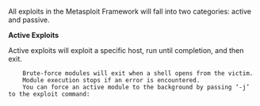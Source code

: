 All exploits in the Metasploit Framework will fall into two categories: active and passive.

**Active Exploits**

Active exploits will exploit a specific host, run until completion, and then exit.

        Brute-force modules will exit when a shell opens from the victim.
        Module execution stops if an error is encountered.
        You can force an active module to the background by passing ‘-j’ to the exploit command:

